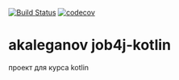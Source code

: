 [![Build Status](https://travis-ci.org/AlexandrKaleganov/job4j-kotlin.svg?branch=master)](https://travis-ci.org/AlexandrKaleganov/job4j-kotlin)
[![codecov](https://codecov.io/gh/AlexandrKaleganov/akaleganov/job4j-kotlin/master/graph/badge.svg)](https://codecov.io/gh/AlexandrKaleganov/job4j-kotlin)
# akaleganov job4j-kotlin
проект для курса kotlin